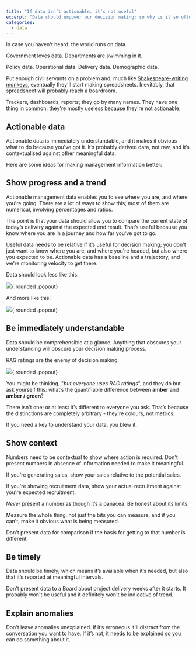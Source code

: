 ```yaml
---
title: "If data isn’t actionable, it’s not useful"
excerpt: "Data should empower our decision making; so why is it so often useless?"
categories:
  - data
---
```


In case you haven't heard: the world runs on data.

Government loves data. Departments are swimming in it.

Policy data. Operational data. Delivery data. Demographic data.

Put enough civil servants on a problem and, much like [Shakespeare-writing monkeys](https://en.m.wikipedia.org/wiki/Infinite_monkey_theorem), eventually they'll start making spreadsheets. Inevitably, that spreadsheet will probably reach a boardroom.

Trackers, dashboards, reports; they go by many names. They have one thing in common: they're mostly useless because they're not actionable.

## Actionable data

Actionable data is immediately understandable, and it makes it obvious what to do because you've got it. It’s probably derived data, not raw, and it’s contextualised against other meaningful data.

Here are some ideas for making management information better:

## Show progress and a trend

Actionable management data enables you to see where you are, and where you're going. There are a lot of ways to show this; most of them are numerical, involving percentages and ratios.

The point is that your data should allow you to compare the current state of today’s delivery against the expected end result. That’s useful because you know where you are in a journey and how far you've got to go.

Useful data needs to be relative if it’s useful for decision making; you don't just want to know where you are, and where you're headed, but also where you expected to be. Actionable data has a baseline and a trajectory, and we're monitoring velocity to get there.

Data should look less like this:

![](/images/posts/2016-04-23-actionable-data-1.jpg){.rounded .popout}

And more like this:

![](/images/posts/2016-04-23-actionable-data-2.jpg){.rounded .popout}


## Be immediately understandable

Data should be comprehensible at a glance. Anything that obscures your understanding will obscure your decision making process.

RAG ratings are the enemy of decision making.

![](/images/posts/2016-04-23-actionable-data-3.jpg){.rounded .popout}

You might be thinking, "*but everyone uses RAG ratings*", and they do but ask yourself this: what’s the quantifiable difference between **amber** and **amber / green**?

There isn't one; or at least it’s different to everyone you ask. That’s because the distinctions are completely arbitrary - they're colours, not metrics.

If you need a key to understand your data, you blew it.

## Show context

Numbers need to be contextual to show where action is required. Don't present numbers in absence of information needed to make it meaningful.

If you're generating sales, show your sales relative to the potential sales.

If you're showing recruitment data, show your actual recruitment against you're expected recruitment.

*Never* present a number as though it’s a panacea. Be honest about its limits.

Measure the whole thing, not just the bits you can measure, and if you can't, make it obvious what is being measured.

Don't present data for comparison if the basis for getting to that number is different.

## Be timely

Data should be timely; which means it’s available when it’s needed, but also that it’s reported at meaningful intervals.

Don't present data to a Board about project delivery weeks after it starts. It probably won't be useful and it definitely won't be indicative of trend.

## Explain anomalies

Don't leave anomalies unexplained. If it’s erroneous it'll distract from the conversation you want to have. If it’s not, it needs to be explained so you can do something about it.